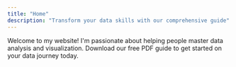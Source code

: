 ```yaml
---
title: "Home"
description: "Transform your data skills with our comprehensive guide"
---
```


Welcome to my website! I'm passionate about helping people master data analysis and visualization. Download our free PDF guide to get started on your data journey today.
